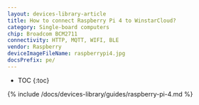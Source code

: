 ```yaml
---
layout: devices-library-article
title: How to connect Raspberry Pi 4 to WinstarCloud?
category: Single-board computers
chip: Broadcom BCM2711
connectivity: HTTP, MQTT, WIFI, BLE
vendor: Raspberry
deviceImageFileName: raspberrypi4.jpg
docsPrefix: pe/
---
```


* TOC
{:toc}

{% include /docs/devices-library/guides/raspberry-pi-4.md %}